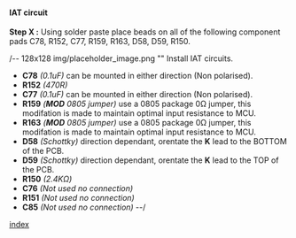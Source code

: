 #### IAT circuit ####
**Step X :**
Using solder paste place beads on all of the following component pads C78, R152, C77, R159, R163, D58, D59, R150. 

/-- 128x128 img/placeholder_image.png "" Install IAT circuits. 

- **C78**	*(0.1uF)* can be mounted in either direction (Non polarised).
- **R152**	*(470R)*
- **C77**	*(0.1uF)* can be mounted in either direction (Non polarised).
- **R159**	*(**MOD** 0805 jumper)* use a 0805 package 0&ohm; jumper, this modifation is made to maintain optimal input resistance to MCU.
- **R163**	*(**MOD** 0805 jumper)* use a 0805 package 0&ohm; jumper, this modifation is made to maintain optimal input resistance to MCU.
- **D58**	*(Schottky)* direction dependant, orentate the **K** lead to the BOTTOM of the PCB. 
- **D59**	*(Schottky)* direction dependant, orentate the **K** lead to the TOP of the PCB.
- **R150**	*(2.4K&ohm;)*
- **C76**	*(Not used no connection)*
- **R151**	*(Not used no connection)*
- **C85**	*(Not used no connection)*
--/

[index](#index)
